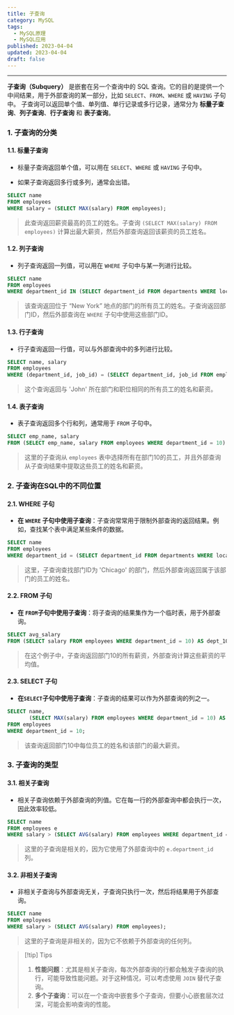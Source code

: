 ```yaml
---
title: 子查询
category: MySQL
tags:
  - MySQL原理
  - MySQL应用
published: 2023-04-04
updated: 2023-04-04
draft: false
---
```

---

**子查询（Subquery）** 是嵌套在另一个查询中的 SQL 查询。它的目的是提供一个中间结果，用于外部查询的某一部分，比如 `SELECT`、`FROM`、`WHERE` 或 `HAVING` 子句中。
子查询可以返回单个值、单列值、单行记录或多行记录，通常分为 **标量子查询**、**列子查询**、**行子查询** 和 **表子查询**。

### 1. 子查询的分类
#### 1.1. 标量子查询

+ 标量子查询返回单个值，可以用在 `SELECT`、`WHERE` 或 `HAVING` 子句中。
	
+ 如果子查询返回多行或多列，通常会出错。

```sql
SELECT name
FROM employees
WHERE salary = (SELECT MAX(salary) FROM employees);
```

> 此查询返回薪资最高的员工的姓名。子查询 `(SELECT MAX(salary) FROM employees)` 计算出最大薪资，然后外部查询返回该薪资的员工姓名。

#### 1.2. 列子查询

+ 列子查询返回一列值，可以用在 `WHERE` 子句中与某一列进行比较。

```sql
SELECT name
FROM employees
WHERE department_id IN (SELECT department_id FROM departments WHERE location = 'New York');
```

> 该查询返回位于 “New York” 地点的部门的所有员工的姓名。子查询返回部门ID，然后外部查询在 `WHERE` 子句中使用这些部门ID。


#### 1.3. 行子查询

+ 行子查询返回一行值，可以与外部查询中的多列进行比较。

```sql
SELECT name, salary
FROM employees
WHERE (department_id, job_id) = (SELECT department_id, job_id FROM employees WHERE name = 'John');
```

> 这个查询返回与 'John' 所在部门和职位相同的所有员工的姓名和薪资。

#### 1.4. 表子查询

+ 表子查询返回多个行和列，通常用于 `FROM` 子句中。

```sql
SELECT emp_name, salary
FROM (SELECT emp_name, salary FROM employees WHERE department_id = 10) AS dept_10_employees;
```

> 这里的子查询从 `employees` 表中选择所有在部门10的员工，并且外部查询从子查询结果中提取这些员工的姓名和薪资。


### 2. 子查询在SQL中的不同位置
#### 2.1. WHERE 子句

+ **在 `WHERE` 子句中使用子查询**：子查询常常用于限制外部查询的返回结果。例如，查找某个表中满足某些条件的数据。

```sql
SELECT name
FROM employees
WHERE department_id = (SELECT department_id FROM departments WHERE location = 'Chicago');
```

> 这里，子查询查找部门ID为 'Chicago' 的部门，然后外部查询返回属于该部门的员工的姓名。

#### 2.2. FROM 子句

+ **在 `FROM`子句中使用子查询**：将子查询的结果集作为一个临时表，用于外部查询。

```sql
SELECT avg_salary
FROM (SELECT salary FROM employees WHERE department_id = 10) AS dept_10_salaries;
```

> 在这个例子中，子查询返回部门10的所有薪资，外部查询计算这些薪资的平均值。

#### 2.3. SELECT 子句

+ **在`SELECT`子句中使用子查询**：子查询的结果可以作为外部查询的列之一。

```sql
SELECT name, 
       (SELECT MAX(salary) FROM employees WHERE department_id = 10) AS max_salary
FROM employees
WHERE department_id = 10;
```

> 该查询返回部门10中每位员工的姓名和该部门的最大薪资。

### 3. 子查询的类型
#### 3.1. 相关子查询

+ 相关子查询依赖于外部查询的列值。它在每一行的外部查询中都会执行一次，因此效率较低。

```sql
SELECT name
FROM employees e
WHERE salary > (SELECT AVG(salary) FROM employees WHERE department_id = e.department_id);
```

> 这里的子查询是相关的，因为它使用了外部查询中的 `e.department_id` 列。


#### 3.2. 非相关子查询

+ 非相关子查询与外部查询无关，子查询只执行一次，然后将结果用于外部查询。

```sql
SELECT name
FROM employees
WHERE salary > (SELECT AVG(salary) FROM employees);
```

> 这里的子查询是非相关的，因为它不依赖于外部查询的任何列。

> [!tip] Tips
> 1. **性能问题**：尤其是相关子查询，每次外部查询的行都会触发子查询的执行，可能导致性能问题。对于这种情况，可以考虑使用 `JOIN` 替代子查询。
> 2. **多个子查询**：可以在一个查询中嵌套多个子查询，但要小心嵌套层次过深，可能会影响查询的性能。

